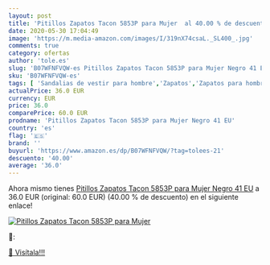 ```yaml
---
layout: post
title: 'Pitillos Zapatos Tacon 5853P para Mujer  al 40.00 % de descuento'
date: 2020-05-30 17:04:49
image: 'https://m.media-amazon.com/images/I/319nX74csaL._SL400_.jpg'
comments: true
category: ofertas
author: 'tole.es'
slug: 'B07WFNFVQW-es Pitillos Zapatos Tacon 5853P para Mujer Negro 41 EU'
sku: 'B07WFNFVQW-es'
tags: [ 'Sandalias de vestir para hombre','Zapatos','Zapatos para hombre','Zapatos y complementos','zapatos', ]
actualPrice: 36.0 EUR
currency: EUR
price: 36.0
comparePrice: 60.0 EUR
prodname: 'Pitillos Zapatos Tacon 5853P para Mujer Negro 41 EU'
country: 'es'
flag: '🇪🇸'
brand: ''
buyurl: 'https://www.amazon.es/dp/B07WFNFVQW/?tag=tolees-21'
descuento: '40.00'
average: '36.0'
---
```


Ahora mismo tienes [Pitillos Zapatos Tacon 5853P para Mujer Negro 41 EU](https://www.amazon.es/dp/B07WFNFVQW/?tag=tolees-21) a 36.0 EUR (original: 60.0 EUR) (40.00 %  de descuento) en el siguiente enlace!

[![Pitillos Zapatos Tacon 5853P para Mujer ](https://m.media-amazon.com/images/I/319nX74csaL._SL400_.jpg)](https://www.amazon.es/dp/B07WFNFVQW/?tag=tolees-21)

🔎:


[🛒 Visítala!!!](https://www.amazon.es/dp/B07WFNFVQW/?tag=tolees-21)
